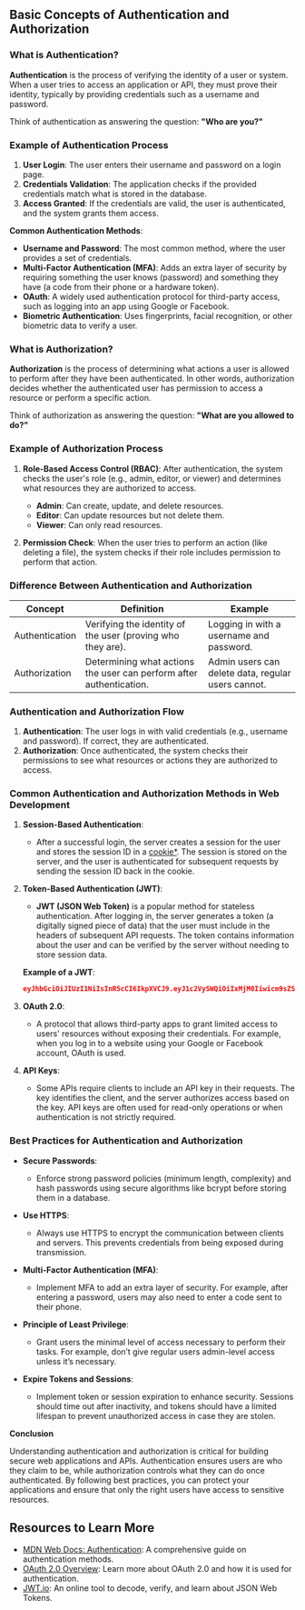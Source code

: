 ## Basic Concepts of Authentication and Authorization

### What is Authentication?

**Authentication** is the process of verifying the identity of a user or system. When a user tries to access an application or API, they must prove their identity, typically by providing credentials such as a username and password.

Think of authentication as answering the question: **"Who are you?"**

### Example of Authentication Process

1. **User Login**: The user enters their username and password on a login page.
2. **Credentials Validation**: The application checks if the provided credentials match what is stored in the database.
3. **Access Granted**: If the credentials are valid, the user is authenticated, and the system grants them access.

**Common Authentication Methods**:
- **Username and Password**: The most common method, where the user provides a set of credentials.
- **Multi-Factor Authentication (MFA)**: Adds an extra layer of security by requiring something the user knows (password) and something they have (a code from their phone or a hardware token).
- **OAuth**: A widely used authentication protocol for third-party access, such as logging into an app using Google or Facebook.
- **Biometric Authentication**: Uses fingerprints, facial recognition, or other biometric data to verify a user.

### What is Authorization?

**Authorization** is the process of determining what actions a user is allowed to perform after they have been authenticated. In other words, authorization decides whether the authenticated user has permission to access a resource or perform a specific action.

Think of authorization as answering the question: **"What are you allowed to do?"**

### Example of Authorization Process

1. **Role-Based Access Control (RBAC)**: After authentication, the system checks the user's role (e.g., admin, editor, or viewer) and determines what resources they are authorized to access.
   
   - **Admin**: Can create, update, and delete resources.
   - **Editor**: Can update resources but not delete them.
   - **Viewer**: Can only read resources.

2. **Permission Check**: When the user tries to perform an action (like deleting a file), the system checks if their role includes permission to perform that action.

### Difference Between Authentication and Authorization

| Concept        | Definition                                                | Example                       |
|----------------|------------------------------------------------------------|-------------------------------|
| Authentication | Verifying the identity of the user (proving who they are). | Logging in with a username and password. |
| Authorization  | Determining what actions the user can perform after authentication. | Admin users can delete data, regular users cannot. |

### Authentication and Authorization Flow

1. **Authentication**: The user logs in with valid credentials (e.g., username and password). If correct, they are authenticated.
2. **Authorization**: Once authenticated, the system checks their permissions to see what resources or actions they are authorized to access.

### Common Authentication and Authorization Methods in Web Development

1. **Session-Based Authentication**:
   - After a successful login, the server creates a session for the user and stores the session ID in a [cookie*](https://developer.mozilla.org/en-US/docs/Web/HTTP/Cookies). The session is stored on the server, and the user is authenticated for subsequent requests by sending the session ID back in the cookie.

2. **Token-Based Authentication (JWT)**:
   - **JWT (JSON Web Token)** is a popular method for stateless authentication. After logging in, the server generates a token (a digitally signed piece of data) that the user must include in the headers of subsequent API requests. The token contains information about the user and can be verified by the server without needing to store session data.
   
   **Example of a JWT**:
   ```json
   eyJhbGciOiJIUzI1NiIsInR5cCI6IkpXVCJ9.eyJ1c2VySWQiOiIxMjM0Iiwicm9sZSI6ImFkbWluIn0.SflKxwRJSMeKKF2QT4fwpMeJf36POk6yJV_adQssw5c
   ```

3. **OAuth 2.0**:
   - A protocol that allows third-party apps to grant limited access to users' resources without exposing their credentials. For example, when you log in to a website using your Google or Facebook account, OAuth is used.

4. **API Keys**:
   - Some APIs require clients to include an API key in their requests. The key identifies the client, and the server authorizes access based on the key. API keys are often used for read-only operations or when authentication is not strictly required.

### Best Practices for Authentication and Authorization

- **Secure Passwords**:
  - Enforce strong password policies (minimum length, complexity) and hash passwords using secure algorithms like bcrypt before storing them in a database.

- **Use HTTPS**:
  - Always use HTTPS to encrypt the communication between clients and servers. This prevents credentials from being exposed during transmission.

- **Multi-Factor Authentication (MFA)**:
  - Implement MFA to add an extra layer of security. For example, after entering a password, users may also need to enter a code sent to their phone.

- **Principle of Least Privilege**:
  - Grant users the minimal level of access necessary to perform their tasks. For example, don’t give regular users admin-level access unless it’s necessary.

- **Expire Tokens and Sessions**:
  - Implement token or session expiration to enhance security. Sessions should time out after inactivity, and tokens should have a limited lifespan to prevent unauthorized access in case they are stolen.

**Conclusion**

Understanding authentication and authorization is critical for building secure web applications and APIs. Authentication ensures users are who they claim to be, while authorization controls what they can do once authenticated. By following best practices, you can protect your applications and ensure that only the right users have access to sensitive resources.

## Resources to Learn More

- [MDN Web Docs: Authentication](https://developer.mozilla.org/en-US/docs/Web/HTTP/Authentication): A comprehensive guide on authentication methods.
- [OAuth 2.0 Overview](https://oauth.net/articles/authentication/): Learn more about OAuth 2.0 and how it is used for authentication.
- [JWT.io](https://jwt.io/introduction): An online tool to decode, verify, and learn about JSON Web Tokens.